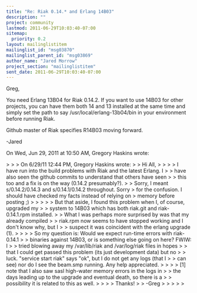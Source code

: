 ```yaml
---
title: "Re: Riak 0.14.* and Erlang 14B03"
description: ""
project: community
lastmod: 2011-06-29T10:03:40-07:00
sitemap:
  priority: 0.2
layout: mailinglistitem
mailinglist_id: "msg03870"
mailinglist_parent_id: "msg03869"
author_name: "Jared Morrow"
project_section: "mailinglistitem"
sent_date: 2011-06-29T10:03:40-07:00
---
```



Greg,

You need Erlang 13B04 for Riak 0.14.2. If you want to use 14B03 for other
projects, you can have them both 14 and 13 installed at the same time and
simply set the path to say /usr/local/erlang-13b04/bin in your environment
before running Riak.

Github master of Riak specifies R14B03 moving forward.

-Jared

On Wed, Jun 29, 2011 at 10:50 AM, Gregory Haskins  wrote:

&gt;
&gt;
&gt; On 6/29/11 12:44 PM, Gregory Haskins wrote:
&gt; &gt; Hi All,
&gt; &gt;
&gt; &gt; I have run into the build problems with Riak and the latest Erlang. I
&gt; &gt; have also seen the github commits to understand that others have seen
&gt; &gt; this too and a fix is on the way (0.14.2 presumably?).
&gt;
&gt; Sorry, I meant s/0.14.2/0.14.3 and s/0.14.1/0.14.2 throughout. Sorry
&gt; for the confusion. I should have checked my facts instead of relying on
&gt; memory before posting ;)
&gt;
&gt; &gt;
&gt; &gt; But that aside, I found this problem when I, of course, upgraded my
&gt; &gt; system to 14B03 which has both riak.git and riak-0.14.1.rpm installed.
&gt; &gt; What I was perhaps more surprised by was that my already compiled
&gt; &gt; riak.rpm now seems to have stopped working and I don't know why, but I
&gt; &gt; suspect it was coincident with the erlang upgrade (1).
&gt; &gt;
&gt; &gt; So my question is: Would we expect run-time errors with riak-0.14.1
&gt; &gt; binaries against 14B03, or is something else going on here? FWIW: I
&gt; &gt; tried blowing away my /var/lib/riak and /var/log/riak files in hopes
&gt; &gt; that I could get passed this problem (its just development data) but no
&gt; &gt; luck. "service start riak" says "ok", but I do not get any logs (that I
&gt; &gt; can see) nor do I see the beam.smp running. Any help appreciated.
&gt; &gt;
&gt; &gt; [1] note that I also saw sasl high-water memory errors in the logs in
&gt; &gt; the days leading up to the upgrade and eventual death, so there is a
&gt; &gt; possibility it is related to this as well.
&gt; &gt;
&gt; &gt; Thanks!
&gt; &gt; -Greg
&gt; &gt;
&gt;
&gt;
&gt;

